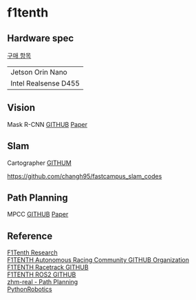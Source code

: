 # f1tenth

## Hardware spec

[구매 항목](https://www.notion.so/0e17647f92db462cb51d649def454c80?pvs=4)

||
|---|
|Jetson Orin Nano|
|Intel Realsense D455|

## Vision

Mask R-CNN [GITHUB](https://github.com/facebookresearch/detectron) [Paper](https://arxiv.org/pdf/1703.06870.pdf)

## Slam

Cartographer [GITHUM](https://github.com/cartographer-project/cartographer?tab=readme-ov-file)

https://github.com/changh95/fastcampus_slam_codes

## Path Planning

MPCC [GITHUB](https://github.com/alexliniger/MPCC) [Paper](https://arxiv.org/pdf/1711.07300.pdf)

## Reference

[F1Tenth Research](https://f1tenth.org/research.html) \
[F1TENTH Autonomous Racing Community GITHUB Organization](https://github.com/f1tenth) \
[F1TENTH Racetrack GITHUB](https://github.com/f1tenth/f1tenth_racetracks) \
[F1TENTH ROS2 GITHUB](https://github.com/f1tenth/f1tenth_gym_ros) \
[zhm-real - Path Planning](https://github.com/JohannesBetz/PathPlanning) \
[PythonRobotics](https://github.com/AtsushiSakai/PythonRobotics)
